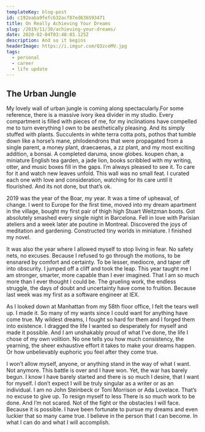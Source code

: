 ```yaml
---
templateKey: blog-post
id: c192eaba9fefc632acf87ed636593471
title: On Really Achieving Your Dreams
slug: /2019/11/30/achieving-your-dreams/
date: 2020-02-04T03:48:03.125Z
description: And so it begins
headerImage: https://i.imgur.com/Q3zceMV.jpg
tags:
  - personal
  - career
  - life update
---
```


## The Urban Jungle

My lovely wall of urban jungle is coming along spectacularly.For some reference, there is a massive  ivory ikea divider in my studio. Every compartment is filled with pieces of me, for my inclinations have compelled me to turn everything I own to be aesthetically pleasing. And its simply stuffed with plants. Succulents in white terra cotta pots, pothos that tumble down like a horse’s mane, philodendrons that were propagated from a single parent, a money plant, draecaenas, a zz plant, and my most exciting addition, a bonsai.  A completed daruma, snow globes. koupen chan, a miniature English tea garden, a jade lion, books scribbled with my writing, otter, and  music boxes fill in the gaps. I’m always pleased to see it. To care for it and watch new leaves unfold. This wall was no small feat. I curated each one with love and consideration, watching for its care until it flourished. And its not done, but that’s ok.

2019 was the year of the Boar, my year. It was a time of upheaval, of change. I went to Europe for the first time, moved into my dream apartment in the village, bought my first pair of thigh high Stuart Weitzman boots. Got absolutely smashed every single night in Barcelona. Fell in love with Parisian ateliers and a week later ate poutine in Montreal. Discovered the joys of meditation and gardening. Constructed tiny worlds in miniature. I finished my novel.

It was also the year where I allowed myself to stop living in fear. No safety nets, no excuses.  Because I refused to go through the motions, to be ensnared by comfort and certainty. To be lesser, mediocre, and taper off into obscurity. I jumped off a cliff and took the leap.  This year taught me I am stronger, smarter, more capable than I ever imagined. That I am so much more than I ever thought I could be. The grueling work, the endless struggle, the days of doubt and uncertainty have come to fruition. Because last week was my first as a software engineer at IEX.

As I looked down at Manhattan from my 58th floor office, I felt the tears well up. I made it. So many of my wants since I could want for anything have come true. My wildest dreams, I fought so hard for them and I forged them into existence. I dragged the life I wanted so desperately for myself and made it possible. And I am unshakably proud of what I’ve done, the life I chose of my own volition. No one tells you how much consistency, the yearning, the sheer exhaustive effort it takes to make your dreams happen. Or how unbelievably euphoric you feel after they come true.

I won’t allow myself, anyone, or anything stand in the way of what I want. Not anymore. This battle is over and I have won. Yet, the war has barely begun. I know I have barely started and there is so much I desire, that I want for myself. I don’t expect I will be truly singular as a writer or as an individual. I am no John Steinbeck or Toni Morrison or Ada Lovelace. That’s no excuse to give up. To resign myself to less There is so much work to be done. And I’m not scared. Not of the fight or the obstacles I will face. Because it is possible. I have been fortunate to pursue my dreams and even luckier that so many came true. I believe in the person that I can become. In what I can do and what I will accomplish.
